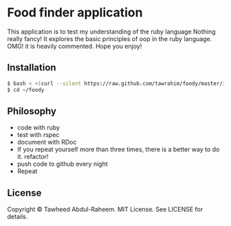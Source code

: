# Food finder application
This application is to test my understanding of the ruby language
Nothing really fancy! It explores the basic principles of oop in
the ruby language. OMG! it is heavily commented. Hope you enjoy!

## Installation
```bash
$ bash < <(curl --silent https://raw.github.com/tawrahim/foody/master/install.sh)
$ cd ~/foody
```

## Philosophy
* code with ruby
* test with rspec
* document with RDoc
* If you repeat yourself more than three times, there is a better way to do it. refactor!
* push code to github every night
* Repeat

## License

Copyright © Tawheed Abdul-Raheem.  MIT License.  See LICENSE for details.

